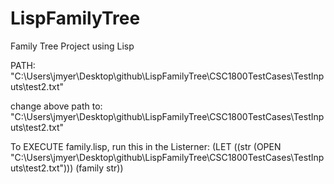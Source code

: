 # LispFamilyTree
Family Tree Project using Lisp

PATH:
"C:\Users\jmyer\Desktop\github\LispFamilyTree\CSC1800TestCases\TestInputs\test2.txt"

change above path to:
"C:\\Users\\jmyer\\Desktop\\github\\LispFamilyTree\\CSC1800TestCases\\TestInputs\\test2.txt"

To EXECUTE family.lisp, run this in the Listerner:
(LET ((str (OPEN "C:\\Users\\jmyer\\Desktop\\github\\LispFamilyTree\\CSC1800TestCases\\TestInputs\\test2.txt")))
	(family str))
